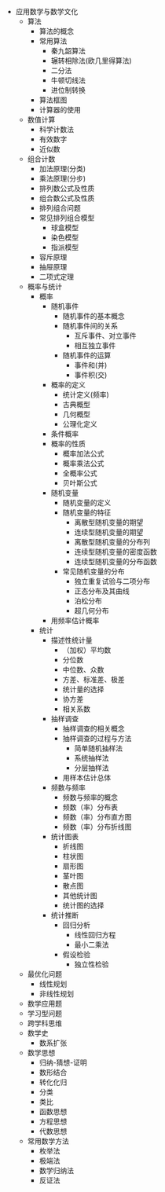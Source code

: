 * 应用数学与数学文化
  * 算法
    * 算法的概念
    * 常用算法
      * 秦九韶算法
      * 辗转相除法(欧几里得算法)
      * 二分法
      * 牛顿切线法
      * 进位制转换
    * 算法框图
    * 计算器的使用
  * 数值计算
    * 科学计数法
    * 有效数字
    * 近似数
  * 组合计数
    * 加法原理(分类)
    * 乘法原理(分步)
    * 排列数公式及性质
    * 组合数公式及性质
    * 排列组合问题
    * 常见排列组合模型
      * 球盒模型
      * 染色模型
      * 指派模型
    * 容斥原理
    * 抽屉原理 
    * 二项式定理
  * 概率与统计
    * 概率
      * 随机事件
        * 随机事件的基本概念
        * 随机事件间的关系
          * 互斥事件、对立事件
          * 相互独立事件
        * 随机事件的运算
          * 事件和(并)
          * 事件积(交)
      * 概率的定义
        * 统计定义(频率)
        * 古典概型
        * 几何概型
        * 公理化定义
      * 条件概率
      * 概率的性质
        * 概率加法公式
        * 概率乘法公式
        * 全概率公式
        * 贝叶斯公式
      * 随机变量
        * 随机变量的定义
        * 随机变量的特征
          * 离散型随机变量的期望
          * 连续型随机变量的期望
          * 离散型随机变量的分布列
          * 连续型随机变量的密度函数
          * 连续型随机变量的分布函数
        * 常见随机变量的分布
          * 独立重复试验与二项分布
          * 正态分布及其曲线
          * 泊松分布
          * 超几何分布
      * 用频率估计概率
    * 统计
      * 描述性统计量
        * （加权）平均数
        * 分位数
        * 中位数、众数
        * 方差、标准差、极差
        * 统计量的选择
        * 协方差
        * 相关系数
      * 抽样调查
        * 抽样调查的相关概念
        * 抽样调查的过程与方法
          * 简单随机抽样法
          * 系统抽样法
          * 分层抽样法
        *  用样本估计总体
      * 频数与频率
        * 频数与频率的概念
        * 频数（率）分布表
        * 频数（率）分布直方图
        * 频数（率）分布折线图
      * 统计图表
        * 折线图
        * 柱状图
        * 扇形图
        * 茎叶图
        * 散点图
        * 其他统计图
        * 统计图的选择
      * 统计推断
        * 回归分析
          * 线性回归方程
          * 最小二乘法
        * 假设检验
          * 独立性检验
  * 最优化问题
    * 线性规划
    * 非线性规划
  * 数学应用题
  * 学习型问题
  * 跨学科思维
  * 数学史
    * 数系扩张
  * 数学思想
    * 归纳-猜想-证明
    * 数形结合
    * 转化化归
    * 分类
    * 类比
    * 函数思想
    * 方程思想
    * 代数思想
  * 常用数学方法
    * 枚举法
    * 极端法
    * 数学归纳法
    * 反证法
